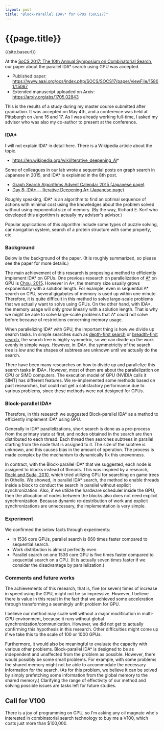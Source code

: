 ```yaml
---
layout: post
title: "Block-Parallel IDA\* for GPUs (SoCS17)"
---
```


{{page.title}}
=============

{{site.baseurl}}

At the [SoCS 2017: The 10th Annual Symposium on Combinatorial Search](http://socs17.dreamhosters.com/index.html), our paper about the parallel IDA\* search using GPU was accepted.

* Published paper: https://www.aaai.org/ocs/index.php/SOCS/SOCS17/paper/viewFile/15801/15067
* Extended manuscript uploaded on Arxiv: https://arxiv.org/abs/1705.02843

This is the results of a study during my master course submitted after graduation. It was accepted on May 4th, and a conference was held at Pittsburgh on June 16 and 17. As I was already working full-time, I asked my advisor who was also my co-author to present at the conference.

### IDA\*
I will not explain IDA\* in detail here. There is a Wikipedia article about the topic.
* https://en.wikipedia.org/wiki/Iterative_deepening_A\*

Some of colleagues in our lab wrote a sequential posts on graph search in Japanese in 2015, and IDA\* is explained in the 8th post.

* [Graph Search Algorithms Advent Calendar 2015 (Japanese page)](http://qiita.com/advent-calendar/2015/graphsearch)
* [Day 8: IDA\* -- Iterative Deepening A\* (Japanese page)](http://qiita.com/guicho271828/items/b3e885c5bde5bf7183c2)

Roughly speaking, IDA\* is an algorithm to find an optimal sequence of actions with minimal cost using the knowledges about the problem solved without using exponential size of memory. (By the way, Richard E. Korf who developed this algorithm is actually my advisor's advisor.)

Popular applications of this algorithm include some types of puzzle solving, car navigation system, search of a protein structure with some property, etc.

### Background
Below is the background of the paper. (It is roughly summarized, so please see the paper for more details.)

The main achievement of this research is proposing a method to efficiently implement IDA\* on GPUs. One previous research on parallelization of [A\*](https://en.wikipedia.org/wiki/A*_search_algorithm) on GPU is [Chou, 2015](https://www.aaai.org/ocs/index.php/AAAI/AAAI15/paper/viewFile/9620/9366). However in A\*, the memory size usually grows exponentially with a solution length. For example, even in sequential A\* search on CPU, several gigabytes of memory is used up within one minute. Therefore, it is quite difficult in this method to solve large-scale problems that we actually want to solve using GPUs. On the other hand, with IDA\*, the memory usage will only grow linearly with a solution length. That is why we might be able to solve large-scale problems that A\* could not solve before because of restrictions concerning memory usage.

When parallelizing IDA\* with GPU, the important thing is how we divide up search tasks. In simple searches such as [depth-first search](https://en.wikipedia.org/wiki/Depth-first_search) or [breadth-first search](https://en.wikipedia.org/wiki/Breadth-first_search), the search tree is highly symmetric, so we can divide up the work evenly in simple ways. However, in IDA\*, the symmetricity of the search tree is low and the shapes of subtrees are unknown until we actually do the search.

There have been many researches on how to divide up and parallelize this search tasks in IDA\*. However, most of them are about the parallelization on CPU or SIMD computers. The execution model of GPU (NVIDIA calls it SIMT) has different features. We re-implemented some methods based on past researches, but could not get a satisfactory performance due to various problems, since these methods were not designed for GPUs.

### Block-parallel IDA\*
Therefore, in this research we suggested Block-parallel IDA\* as a method to efficiently implement IDA\* using GPU.

Generally in IDA\* parallelizations, short search is done as a pre-process from the primary state at first, and nodes obtained in the search are then distributed to each thread. Each thread then searches subtrees in parallel starting from the node that is assigned to it. The size of the subtree is unknown, and this causes bias in the amount of operation. The process is made complex by the mechanism to dynamically fix this unevenness.

In contract, with the Block-parallel IDA\* that we suggested, each node is assigned to blocks instead of threads. This was inspired by a research, [Rocki and Suda, 2010](https://link.springer.com/chapter/10.1007%2F978-3-642-14390-8_47), which tried utilizing GPU for searching on game trees in Othello. We showed, in parallel IDA\* search, the method to enable threads inside a block to conduct the search in parallel without explicit synchronization. Also, if we utilize the hardware scheduler inside the GPU, then the allocation of nodes between the blocks also does not need explicit synchronization. Because dynamic re-destribution of work and explicit synchronizations are unnecessary, the implementation is very simple.

### Experiment

We confirmed the below facts through experiments:

* In 1536 core GPUs, parallel search is 660 times faster compared to sequential search.
* Work distribution is almost perfectly even
* Parallel search on one 1536 core GPU is five times faster compared to sequential search on a CPU. (It is actually seven times faster if we consider the disadvantage by parallelization.)

### Comments and future works
The achievements of this research, that is, five (or seven) times of increase in speed using the GPU, might not be so impressive. However, I believe there is value in this result in the fact that we achieved some acceleration through transforming a seemingly unfit problem for GPU.

I believe our method may scale well without a major modification in multi-GPU environment, because it runs without global synchronization/communication. However, we did not get to actually confirming this hypothesis in this research. Other difficulties might come up if we take this to the scale of 100 or 1000 GPUs.

Furthermore, it would also be meaningful to evaluate the capacity with various other problems. Block-parallel IDA\* is designed to be as independent and unaffected from the problem as possible.  However, there would possibly be some small problems. For example, with some problems the shared memory might not be able to accommodate the necessary information for the search. (As for this problem, we believe it can be solved by simply prefetching some information from the global memory to the shared memory.) Clarifying the range of effectivity of our method and solving possible issues are tasks left for future studies.

## Call for V100
There is a joy of programming on GPU, so I'm asking any oil magnate who's interested in combinatorial search technology to buy me a V100, which costs just more than $100,000.
